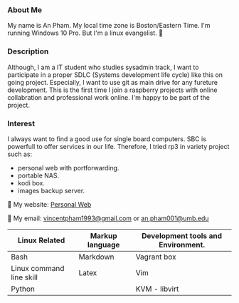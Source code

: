 ### About Me ###
My name is An Pham. My local time zone is Boston/Eastern Time. I'm running Windows 10 Pro. But I'm a linux evangelist. 🐧

### Description ###
Although, I am a IT student who studies sysadmin track, I want to  participate in a  proper SDLC (Systems development life cycle) like this on going project. Especially, I want to use git as main drive for any fureture development.
This is the first time I join a raspberry projects with online collabration and professional work online. I'm happy to be part of the project.

### Interest ###
I always want to find a good use for single board computers. SBC is powerfull to offer services in our life. Therefore, I tried rp3 in variety project such as:
- personal web with portforwarding.
- portable NAS.
- kodi box.
- images backup server.
 

 🔗 My website: [Personal Web](http://anpham.ddns.net)
 
 📧 My email: vincentpham1993@gmail.com or an.pham001@umb.edu
 
Linux Related | Markup language | Development tools and Environment.
------------ | ------------- | -------------
 Bash | Markdown | Vagrant box
 Linux command line skill | Latex | Vim
 Python | | KVM - libvirt
